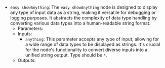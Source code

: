 - `easy showAnything`: The `easy showAnything` node is designed to display any type of input data as a string, making it versatile for debugging or logging purposes. It abstracts the complexity of data type handling by converting various data types into a human-readable string format.
    - Parameters:
    - Inputs:
        - `anything`: This parameter accepts any type of input, allowing for a wide range of data types to be displayed as strings. It's crucial for the node's functionality to convert diverse inputs into a unified string output. Type should be `*`.
    - Outputs:
